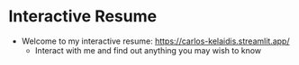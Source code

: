 # Interactive Resume


- Welcome to my interactive resume: https://carlos-kelaidis.streamlit.app/
  - Interact with me and find out anything you may wish to know


